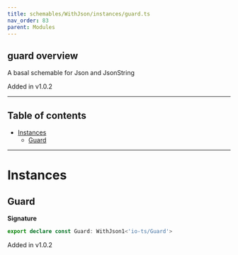 ```yaml
---
title: schemables/WithJson/instances/guard.ts
nav_order: 83
parent: Modules
---
```


## guard overview

A basal schemable for Json and JsonString

Added in v1.0.2

---

<h2 class="text-delta">Table of contents</h2>

- [Instances](#instances)
  - [Guard](#guard)

---

# Instances

## Guard

**Signature**

```ts
export declare const Guard: WithJson1<'io-ts/Guard'>
```

Added in v1.0.2
